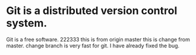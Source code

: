 # Git is a distributed version control system.  
Git is a free software.
222333
this is from origin master
this is change from master.
change branch is very fast for git.
I have already fixed the bug.

